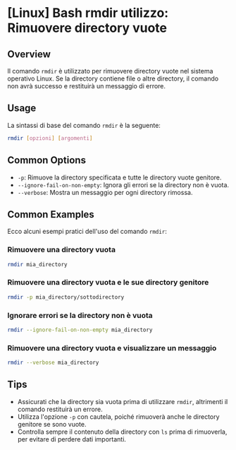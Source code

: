 # [Linux] Bash rmdir utilizzo: Rimuovere directory vuote

## Overview
Il comando `rmdir` è utilizzato per rimuovere directory vuote nel sistema operativo Linux. Se la directory contiene file o altre directory, il comando non avrà successo e restituirà un messaggio di errore.

## Usage
La sintassi di base del comando `rmdir` è la seguente:

```bash
rmdir [opzioni] [argomenti]
```

## Common Options
- `-p`: Rimuove la directory specificata e tutte le directory vuote genitore.
- `--ignore-fail-on-non-empty`: Ignora gli errori se la directory non è vuota.
- `--verbose`: Mostra un messaggio per ogni directory rimossa.

## Common Examples
Ecco alcuni esempi pratici dell'uso del comando `rmdir`:

### Rimuovere una directory vuota
```bash
rmdir mia_directory
```

### Rimuovere una directory vuota e le sue directory genitore
```bash
rmdir -p mia_directory/sottodirectory
```

### Ignorare errori se la directory non è vuota
```bash
rmdir --ignore-fail-on-non-empty mia_directory
```

### Rimuovere una directory vuota e visualizzare un messaggio
```bash
rmdir --verbose mia_directory
```

## Tips
- Assicurati che la directory sia vuota prima di utilizzare `rmdir`, altrimenti il comando restituirà un errore.
- Utilizza l'opzione `-p` con cautela, poiché rimuoverà anche le directory genitore se sono vuote.
- Controlla sempre il contenuto della directory con `ls` prima di rimuoverla, per evitare di perdere dati importanti.